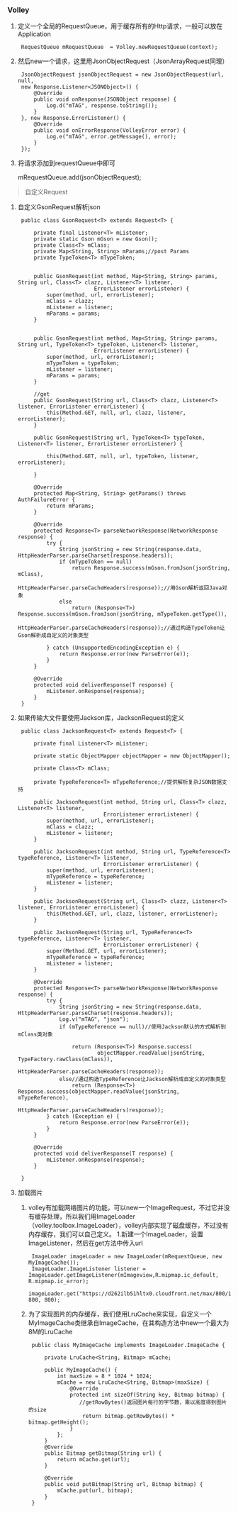 ### Volley

1. 定义一个全局的RequestQueue，用于缓存所有的Http请求，一般可以放在Application

		RequestQueue mRequestQueue  = Volley.newRequestQueue(context);

2. 然后new一个请求，这里用JsonObjectRequest（JsonArrayRequest同理）

		JsonObjectRequest jsonObjectRequest = new JsonObjectRequest(url, null,  
        new Response.Listener<JSONObject>() {  
            @Override  
            public void onResponse(JSONObject response) {  
                Log.d("mTAG", response.toString());  
            }  
        }, new Response.ErrorListener() {  
            @Override  
            public void onErrorResponse(VolleyError error) {  
                Log.e("mTAG", error.getMessage(), error);  
            }  
        });

3. 将请求添加到requestQueue中即可

	mRequestQueue.add(jsonObjectRequest);

> 自定义Request

1. 自定义GsonRequest解析json

		public class GsonRequest<T> extends Request<T> {

		    private final Listener<T> mListener;
		    private static Gson mGson = new Gson();
		    private Class<T> mClass;
		    private Map<String, String> mParams;//post Params
		    private TypeToken<T> mTypeToken;
		
		
		    public GsonRequest(int method, Map<String, String> params, String url, Class<T> clazz, Listener<T> listener,
		                       ErrorListener errorListener) {
		        super(method, url, errorListener);
		        mClass = clazz;
		        mListener = listener;
		        mParams = params;
		    }
		
		
		    public GsonRequest(int method, Map<String, String> params, String url, TypeToken<T> typeToken, Listener<T> listener,
		                       ErrorListener errorListener) {
		        super(method, url, errorListener);
		        mTypeToken = typeToken;
		        mListener = listener;
		        mParams = params;
		    }
		
		    //get
		    public GsonRequest(String url, Class<T> clazz, Listener<T> listener, ErrorListener errorListener) {
		        this(Method.GET, null, url, clazz, listener, errorListener);
		    }
		
		    public GsonRequest(String url, TypeToken<T> typeToken, Listener<T> listener, ErrorListener errorListener) {
		
		        this(Method.GET, null, url, typeToken, listener, errorListener);
		
		    }
		
		    @Override
		    protected Map<String, String> getParams() throws AuthFailureError {
		        return mParams;
		    }
		
		    @Override
		    protected Response<T> parseNetworkResponse(NetworkResponse response) {
		        try {
		            String jsonString = new String(response.data, HttpHeaderParser.parseCharset(response.headers));
		            if (mTypeToken == null)
		                return Response.success(mGson.fromJson(jsonString, mClass),
		                        HttpHeaderParser.parseCacheHeaders(response));//用Gson解析返回Java对象
		            else
		                return (Response<T>) Response.success(mGson.fromJson(jsonString, mTypeToken.getType()),
		                        HttpHeaderParser.parseCacheHeaders(response));//通过构造TypeToken让Gson解析成自定义的对象类型
		
		        } catch (UnsupportedEncodingException e) {
		            return Response.error(new ParseError(e));
		        }
		    }
		
		    @Override
		    protected void deliverResponse(T response) {
		        mListener.onResponse(response);
		    }
		}

2. 如果传输大文件要使用Jackson库，JacksonRequest的定义

		public class JacksonRequest<T> extends Request<T> {
		
		    private final Listener<T> mListener;
		
		    private static ObjectMapper objectMapper = new ObjectMapper();
		
		    private Class<T> mClass;
		
		    private TypeReference<T> mTypeReference;//提供解析复杂JSON数据支持
		
		    public JacksonRequest(int method, String url, Class<T> clazz, Listener<T> listener,
		                          ErrorListener errorListener) {
		        super(method, url, errorListener);
		        mClass = clazz;
		        mListener = listener;
		    }
		
		    public JacksonRequest(int method, String url, TypeReference<T> typeReference, Listener<T> listener,
		                          ErrorListener errorListener) {
		        super(method, url, errorListener);
		        mTypeReference = typeReference;
		        mListener = listener;
		    }
		
		    public JacksonRequest(String url, Class<T> clazz, Listener<T> listener, ErrorListener errorListener) {
		        this(Method.GET, url, clazz, listener, errorListener);
		    }
		
		    public JacksonRequest(String url, TypeReference<T> typeReference, Listener<T> listener,
		                          ErrorListener errorListener) {
		        super(Method.GET, url, errorListener);
		        mTypeReference = typeReference;
		        mListener = listener;
		    }
		
		    @Override
		    protected Response<T> parseNetworkResponse(NetworkResponse response) {
		        try {
		            String jsonString = new String(response.data, HttpHeaderParser.parseCharset(response.headers));
		            Log.v("mTAG", "json");
		            if (mTypeReference == null)//使用Jackson默认的方式解析到mClass类对象
		
		                return (Response<T>) Response.success(
		                        objectMapper.readValue(jsonString, TypeFactory.rawClass(mClass)),
		                        HttpHeaderParser.parseCacheHeaders(response));
		            else//通过构造TypeReference让Jackson解析成自定义的对象类型
		                return (Response<T>) Response.success(objectMapper.readValue(jsonString, mTypeReference),
		                        HttpHeaderParser.parseCacheHeaders(response));
		        } catch (Exception e) {
		            return Response.error(new ParseError(e));
		        }
		    }
		
		    @Override
		    protected void deliverResponse(T response) {
		        mListener.onResponse(response);
		    }
		
		}

3. 加载图片

	1. volley有加载网络图片的功能，可以new一个ImageRequest，不过它并没有缓存处理，所以我们用ImageLoader（volley.toolbox.ImageLoader），volley内部实现了磁盘缓存，不过没有内存缓存，我们可以自己定义。 1.新建一个ImageLoader，设置ImageListener，然后在get方法中传入url

			ImageLoader imageLoader = new ImageLoader(mRequestQueue, new MyImageCache());
			ImageLoader.ImageListener listener = ImageLoader.getImageListener(mImageview,R.mipmap.ic_default, R.mipmap.ic_error);
			imageLoader.get("https://d262ilb51hltx0.cloudfront.net/max/800/1*dWGwx6UUjc0tocYzFNBLEw.jpeg",listener, 800, 800);

	2. 为了实现图片的内存缓存，我们使用LruCache来实现，自定义一个MyImageCache类继承自ImageCache，在其构造方法中new一个最大为8M的LruCache

			public class MyImageCache implements ImageLoader.ImageCache {

			    private LruCache<String, Bitmap> mCache;
			
			    public MyImageCache() {
			        int maxSize = 8 * 1024 * 1024;
			        mCache = new LruCache<String, Bitmap>(maxSize) {
			            @Override
			            protected int sizeOf(String key, Bitmap bitmap) {
			               //getRowBytes()返回图片每行的字节数，乘以高度得到图片的size
			                return bitmap.getRowBytes() * bitmap.getHeight();
			            }
			        };
			    }    
			    @Override
			    public Bitmap getBitmap(String url) {
			        return mCache.get(url);
			    }
			
			    @Override
			    public void putBitmap(String url, Bitmap bitmap) {
			        mCache.put(url, bitmap);
			    }    
			}